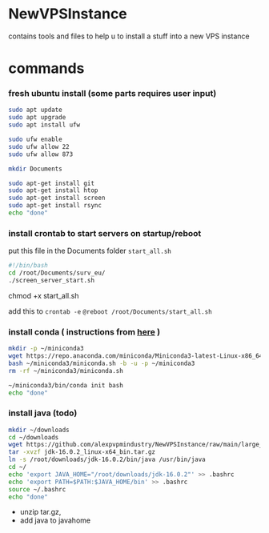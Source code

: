 # NewVPSInstance
contains tools and files to help u to install a stuff into a new VPS instance


# commands

### fresh ubuntu install (some parts requires user input)

```bash
sudo apt update
sudo apt upgrade
sudo apt install ufw

sudo ufw enable
sudo ufw allow 22
sudo ufw allow 873

mkdir Documents

sudo apt-get install git
sudo apt-get install htop
sudo apt-get install screen
sudo apt-get install rsync
echo "done"
```

### install crontab to start servers on startup/reboot

put this file in the Documents folder `start_all.sh`
``` bash
#!/bin/bash 
cd /root/Documents/surv_eu/
./screen_server_start.sh
```

chmod +x start_all.sh

add this to `crontab -e`
`@reboot /root/Documents/start_all.sh`

### install conda ( instructions from [here](https://docs.conda.io/projects/miniconda/en/latest/index.html) )

``` bash
mkdir -p ~/miniconda3
wget https://repo.anaconda.com/miniconda/Miniconda3-latest-Linux-x86_64.sh -O ~/miniconda3/miniconda.sh
bash ~/miniconda3/miniconda.sh -b -u -p ~/miniconda3
rm -rf ~/miniconda3/miniconda.sh

~/miniconda3/bin/conda init bash
echo "done"
```

### install java (todo)

```bash
mkdir ~/downloads
cd ~/downloads
wget https://github.com/alexpvpmindustry/NewVPSInstance/raw/main/large_files/jdk-16.0.2_linux-x64_bin.tar.gz
tar -xvzf jdk-16.0.2_linux-x64_bin.tar.gz
ln -s /root/downloads/jdk-16.0.2/bin/java /usr/bin/java
cd ~/
echo 'export JAVA_HOME="/root/downloads/jdk-16.0.2"' >> .bashrc
echo 'export PATH=$PATH:$JAVA_HOME/bin' >> .bashrc
source ~/.bashrc
echo "done"
```

- unzip tar.gz,
- add java to javahome
